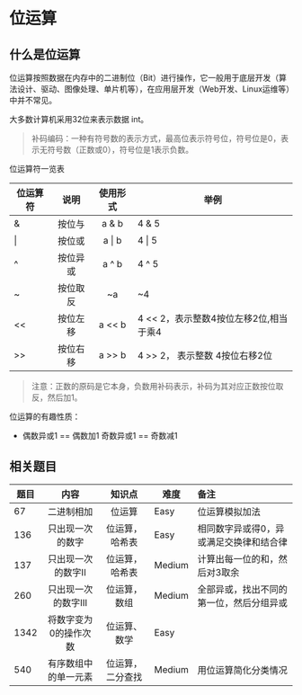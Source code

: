 # 位运算

## 什么是位运算
位运算按照数据在内存中的二进制位（Bit）进行操作，它一般用于底层开发（算法设计、驱动、图像处理、单片机等），在应用层开发（Web开发、Linux运维等）中并不常见。 

大多数计算机采用32位来表示数据 int。

> 补码编码：一种有符号数的表示方式，最高位表示符号位，符号位是0，表示无符号数（正数或0），符号位是1表示负数。

位运算符一览表

位运算符|说明|使用形式|举例
---|:---:|:---:|---
&|按位与|a & b|4 & 5
\|| 按位或 |  a \| b | 4 \| 5
^ | 按位异或 | a ^ b | 4 ^ 5
~ | 按位取反 | ~a | ~4
<<| 按位左移 | a << b | 4 << 2，表示整数4按位左移2位,相当于乘4
\>>| 按位右移 | a >> b | 4 >> 2， 表示整数 4按位右移2位

> 注意：正数的原码是它本身，负数用补码表示，补码为其对应正数按位取反，然后加1。

位运算的有趣性质：
* 偶数异或1 == 偶数加1
奇数异或1 == 奇数减1
## 相关题目
题目|内容|知识点|难度|备注
---|:---:|:---:|---|:---
67|二进制相加|位运算|Easy|位运算模拟加法
136|只出现一次的数字|位运算，哈希表|Easy|相同数字异或得0，异或满足交换律和结合律
137|只出现一次的数字II|位运算，哈希表|Medium|计算出每一位的和，然后对3取余
260|只出现一次的数字III|位运算，数组|Medium|全部异或，找出不同的第一位，然后分组异或
1342|将数字变为0的操作次数|位运算、数学|Easy|
540|有序数组中的单一元素|位运算，二分查找|Medium|用位运算简化分类情况

